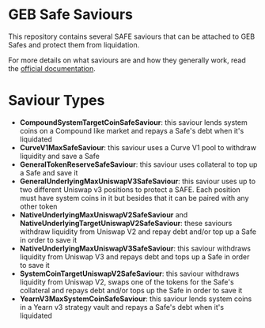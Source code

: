 # GEB Safe Saviours

This repository contains several SAFE saviours that can be attached to GEB Safes and protect them from liquidation.

For more details on what saviours are and how they generally work, read the [official documentation](https://docs.reflexer.finance/liquidation-protection/safe-protection).

# Saviour Types

- **CompoundSystemTargetCoinSafeSaviour**: this saviour lends system coins on a Compound like market and repays a Safe's debt when it's liquidated
- **CurveV1MaxSafeSaviour**: this saviour uses a Curve V1 pool to withdraw liquidity and save a Safe
- **GeneralTokenReserveSafeSaviour**: this saviour uses collateral to top up a Safe and save it
- **GeneralUnderlyingMaxUniswapV3SafeSaviour**: this saviour uses up to two different Uniswap v3 positions to protect a SAFE. Each position must have system coins in it but besides that it can be paired with any other token
- **NativeUnderlyingMaxUniswapV2SafeSaviour** and **NativeUnderlyingTargetUniswapV2SafeSaviour**: these saviours withdraw liquidity from Uniswap V2 and repay debt and/or top up a Safe in order to save it
- **NativeUnderlyingMaxUniswapV3SafeSaviour**: this saviour withdraws liquidity from Uniswap V3 and repays debt and tops up a Safe in order to save it
- **SystemCoinTargetUniswapV2SafeSaviour**: this saviour withdraws liquidity from Uniswap V2, swaps one of the tokens for the Safe's collateral and repays debt and/or tops up the Safe in order to save it
- **YearnV3MaxSystemCoinSafeSaviour**: this saviour lends system coins in a Yearn v3 strategy vault and repays a Safe's debt when it's liquidated
